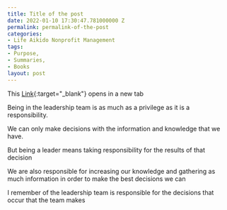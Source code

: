 ```yaml
---
title: Title of the post
date: 2022-01-10 17:30:47.781000000 Z
permalink: permalink-of-the-post
categories:
- Life Aikido Nonprofit Management
tags:
- Purpose,
- Summaries,
- Books
layout: post
---
```


This [Link](){:target="_blank"} opens in a new tab 

Being in the leadership team is as much as a privilege as it is a responsibility.

We can only make decisions with the information and knowledge that we have.

But being a leader means taking responsibility for the results of that decision

We are also responsible for increasing our knowledge and gathering as much information in order to make the best decisions we can

I remember of the leadership team is responsible for the decisions that occur that the team makes
